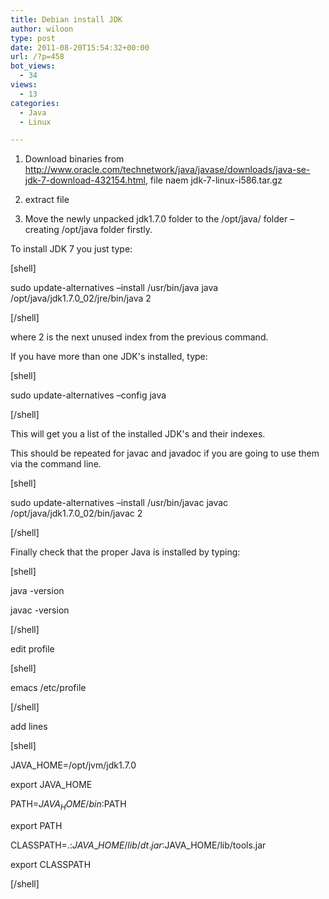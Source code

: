```yaml
---
title: Debian install JDK
author: wiloon
type: post
date: 2011-08-20T15:54:32+00:00
url: /?p=458
bot_views:
  - 34
views:
  - 13
categories:
  - Java
  - Linux

---
```

1. Download binaries from http://www.oracle.com/technetwork/java/javase/downloads/java-se-jdk-7-download-432154.html, file naem jdk-7-linux-i586.tar.gz

2. extract file

3. Move the newly unpacked jdk1.7.0 folder to the /opt/java/ folder – creating /opt/java folder firstly.

To install JDK 7 you just type:

[shell]

sudo update-alternatives &#8211;install /usr/bin/java java /opt/java/jdk1.7.0_02/jre/bin/java 2

[/shell]

where 2 is the next unused index from the previous command.

If you have more than one JDK's installed, type:

[shell]
  
sudo update-alternatives &#8211;config java
  
[/shell]

This will get you a list of the installed JDK's and their indexes.

This should be repeated for javac and javadoc if you are going to use them via the command line.

[shell]
  
sudo update-alternatives &#8211;install /usr/bin/javac javac /opt/java/jdk1.7.0_02/bin/javac 2
  
[/shell]

Finally check that the proper Java is installed by typing:

[shell]
  
java -version

javac -version
  
[/shell]

edit profile

[shell]
   
emacs /etc/profile
  
[/shell]

add lines

[shell]
   
JAVA_HOME=/opt/jvm/jdk1.7.0
   
export JAVA_HOME
   
PATH=$JAVA_HOME/bin:$PATH
   
export PATH
   
CLASSPATH=.:$JAVA\_HOME/lib/dt.jar:$JAVA\_HOME/lib/tools.jar
   
export CLASSPATH
  
[/shell]